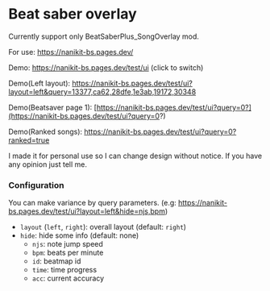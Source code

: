 # Beat saber overlay

Currently support only BeatSaberPlus_SongOverlay mod.

For use: https://nanikit-bs.pages.dev/

Demo: https://nanikit-bs.pages.dev/test/ui (click to switch)

Demo(Left layout): https://nanikit-bs.pages.dev/test/ui?layout=left&query=13377,ca62,28dfe,1e3ab,19172,30348

Demo(Beatsaver page 1): [https://nanikit-bs.pages.dev/test/ui?query=0?](https://nanikit-bs.pages.dev/test/ui?query=0?)

Demo(Ranked songs): https://nanikit-bs.pages.dev/test/ui?query=0?ranked=true

I made it for personal use so I can change design without notice. If you have any opinion just tell me.

### Configuration

You can make variance by query parameters. (e.g: https://nanikit-bs.pages.dev/test/ui?layout=left&hide=njs,bpm)

- `layout` (`left`, `right`): overall layout (default: `right`)
- `hide`: hide some info (default: none)
  - `njs`: note jump speed
  - `bpm`: beats per minute
  - `id`: beatmap id
  - `time`: time progress
  - `acc`: current accuracy
